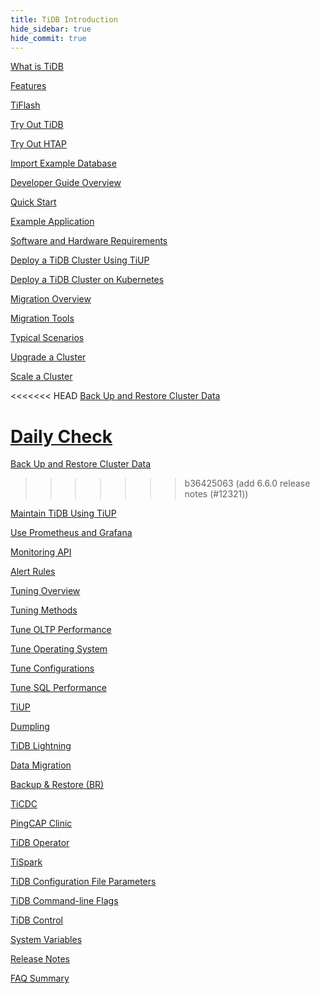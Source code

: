 ```yaml
---
title: TiDB Introduction
hide_sidebar: true
hide_commit: true
---
```


<LearningPathContainer platform="tidb" title="TiDB" subTitle="TiDB is an open-source distributed SQL database that supports Hybrid Transactional and Analytical Processing (HTAP) workloads. Find the guide, samples, and references you need to use TiDB.">

<!-- Localization note for TiDB:

- English: use distributed SQL, and start to emphasize HTAP
- Chinese: can keep "NewSQL" and emphasize one-stop real-time HTAP ("一栈式实时 HTAP")
- Japanese: use NewSQL because it is well-recognized

-->

<LearningPath label="Learn" icon="cloud1">

[What is TiDB](https://docs.pingcap.com/tidb/v6.6/overview)

[Features](https://docs.pingcap.com/tidb/v6.6/basic-features)

[TiFlash](https://docs.pingcap.com/tidb/v6.6/tiflash-overview)

</LearningPath>

<LearningPath label="Try" icon="cloud5">

[Try Out TiDB](https://docs.pingcap.com/tidb/v6.6/quick-start-with-tidb)

[Try Out HTAP](https://docs.pingcap.com/tidb/v6.6/quick-start-with-htap)

[Import Example Database](https://docs.pingcap.com/tidb/v6.6/import-example-data)

</LearningPath>

<LearningPath label="Develop" icon="doc8">

[Developer Guide Overview](https://docs.pingcap.com/tidb/v6.6/dev-guide-overview)

[Quick Start](https://docs.pingcap.com/tidb/v6.6/dev-guide-build-cluster-in-cloud)

[Example Application](https://docs.pingcap.com/tidb/v6.6/dev-guide-sample-application-spring-boot)

</LearningPath>

<LearningPath label="Deploy" icon="deploy">

[Software and Hardware Requirements](https://docs.pingcap.com/tidb/v6.6/hardware-and-software-requirements)

[Deploy a TiDB Cluster Using TiUP](https://docs.pingcap.com/tidb/v6.6/production-deployment-using-tiup)

[Deploy a TiDB Cluster on Kubernetes](https://docs.pingcap.com/tidb/v6.6/tidb-in-kubernetes)

</LearningPath>

<LearningPath label="Migrate" icon="cloud3">

[Migration Overview](https://docs.pingcap.com/tidb/v6.6/migration-overview)

[Migration Tools](https://docs.pingcap.com/tidb/v6.6/migration-tools)

[Typical Scenarios](https://docs.pingcap.com/tidb/v6.6/migrate-aurora-to-tidb)

</LearningPath>

<LearningPath label="Maintain" icon="maintain">

[Upgrade a Cluster](https://docs.pingcap.com/tidb/v6.6/upgrade-tidb-using-tiup)

[Scale a Cluster](https://docs.pingcap.com/tidb/v6.6/scale-tidb-using-tiup)

<<<<<<< HEAD
[Back Up and Restore Cluster Data](https://docs.pingcap.com/tidb/v6.6/backup-and-restore-overview)

[Daily Check](https://docs.pingcap.com/tidb/v6.6/daily-check)
=======
[Back Up and Restore Cluster Data](https://docs.pingcap.com/tidb/dev/backup-and-restore-overview)
>>>>>>> b36425063 (add 6.6.0 release notes (#12321))

[Maintain TiDB Using TiUP](https://docs.pingcap.com/tidb/v6.6/maintain-tidb-using-tiup)

</LearningPath>

<LearningPath label="Monitor" icon="cloud6">

[Use Prometheus and Grafana](https://docs.pingcap.com/tidb/v6.6/tidb-monitoring-framework)

[Monitoring API](https://docs.pingcap.com/tidb/v6.6/tidb-monitoring-api)

[Alert Rules](https://docs.pingcap.com/tidb/v6.6/alert-rules)

</LearningPath>

<LearningPath label="Tune" icon="tidb-cloud-tune">

[Tuning Overview](https://docs.pingcap.com/tidb/v6.6/performance-tuning-overview)

[Tuning Methods](https://docs.pingcap.com/tidb/v6.6/performance-tuning-methods)

[Tune OLTP Performance](https://docs.pingcap.com/tidb/v6.6/performance-tuning-practices)

[Tune Operating System](https://docs.pingcap.com/tidb/v6.6/tune-operating-system)

[Tune Configurations](https://docs.pingcap.com/tidb/v6.6/configure-memory-usage)

[Tune SQL Performance](https://docs.pingcap.com/tidb/v6.6/sql-tuning-overview)

</LearningPath>

<LearningPath label="Tools" icon="doc7">

[TiUP](https://docs.pingcap.com/tidb/v6.6/tiup-overview)

[Dumpling](https://docs.pingcap.com/tidb/v6.6/dumpling-overview)

[TiDB Lightning](https://docs.pingcap.com/tidb/v6.6/tidb-lightning-overview)

[Data Migration](https://docs.pingcap.com/tidb/v6.6/dm-overview)

[Backup & Restore (BR)](https://docs.pingcap.com/tidb/v6.6/backup-and-restore-overview)

[TiCDC](https://docs.pingcap.com/tidb/v6.6/ticdc-overview)

[PingCAP Clinic](https://docs.pingcap.com/tidb/v6.6/clinic-introduction)

[TiDB Operator](https://docs.pingcap.com/tidb/v6.6/tidb-operator-overview)

[TiSpark](https://docs.pingcap.com/tidb/v6.6/tispark-overview)

</LearningPath>

<LearningPath label="Reference" icon="cloud-dev">

[TiDB Configuration File Parameters](https://docs.pingcap.com/tidb/v6.6/tidb-configuration-file)

[TiDB Command-line Flags](https://docs.pingcap.com/tidb/v6.6/command-line-flags-for-tidb-configuration)

[TiDB Control](https://docs.pingcap.com/tidb/v6.6/tidb-control) 

[System Variables](https://docs.pingcap.com/tidb/v6.6/system-variables)

[Release Notes](https://docs.pingcap.com/tidb/v6.6/release-notes)

[FAQ Summary](https://docs.pingcap.com/tidb/v6.6/faq-overview)

</LearningPath>

</LearningPathContainer>
